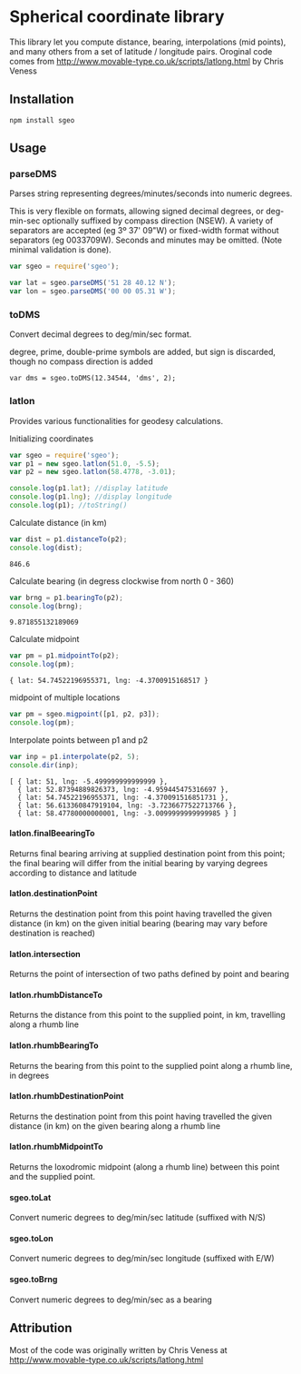 # Spherical coordinate library

This library let you compute distance, bearing, interpolations (mid points), and many others from a set of latitude / longitude pairs. 
Oroginal code comes from http://www.movable-type.co.uk/scripts/latlong.html by Chris Veness 

## Installation
    npm install sgeo

## Usage


### parseDMS

Parses string representing degrees/minutes/seconds into numeric degrees.

This is very flexible on formats, allowing signed decimal degrees, or deg-min-sec optionally
suffixed by compass direction (NSEW). A variety of separators are accepted (eg 3º 37' 09"W) 
or fixed-width format without separators (eg 0033709W). Seconds and minutes may be omitted. 
(Note minimal validation is done).

```javascript
var sgeo = require('sgeo');

var lat = sgeo.parseDMS('51 28 40.12 N');
var lon = sgeo.parseDMS('00 00 05.31 W');
```

### toDMS

Convert decimal degrees to deg/min/sec format.

degree, prime, double-prime symbols are added, but sign is discarded, though no compass direction is added

```
var dms = sgeo.toDMS(12.34544, 'dms', 2);
```

### latlon

Provides various functionalities for geodesy calculations.

Initializing coordinates

```javascript
var sgeo = require('sgeo');
var p1 = new sgeo.latlon(51.0, -5.5);
var p2 = new sgeo.latlon(58.4778, -3.01);

console.log(p1.lat); //display latitude
console.log(p1.lng); //display longitude
console.log(p1); //toString()
```

Calculate distance (in km)

```javascript
var dist = p1.distanceTo(p2);      
console.log(dist);
```

```
846.6
```

Calculate bearing (in degress clockwise from north 0 - 360)

```javascript
var brng = p1.bearingTo(p2);       
console.log(brng);
```

```
9.871855132189069
```

Calculate midpoint

```javascript
var pm = p1.midpointTo(p2);       
console.log(pm);
```

```
{ lat: 54.74522196955371, lng: -4.3700915168517 }
```

midpoint of multiple locations

```javascript
var pm = sgeo.migpoint([p1, p2, p3]);
console.log(pm);
```

Interpolate points between p1 and p2

```javascript
var inp = p1.interpolate(p2, 5);
console.dir(inp);
```

```
[ { lat: 51, lng: -5.499999999999999 },
  { lat: 52.87394889826373, lng: -4.959445475316697 },
  { lat: 54.74522196955371, lng: -4.370091516851731 },
  { lat: 56.613360847919104, lng: -3.7236677522713766 },
  { lat: 58.47780000000001, lng: -3.0099999999999985 } ]

```

#### latlon.finalBeearingTo

Returns final bearing arriving at supplied destination point from this point; the final bearing 
will differ from the initial bearing by varying degrees according to distance and latitude

#### latlon.destinationPoint

Returns the destination point from this point having travelled the given distance (in km) on the
given initial bearing (bearing may vary before destination is reached)

#### latlon.intersection

Returns the point of intersection of two paths defined by point and bearing

#### latlon.rhumbDistanceTo

Returns the distance from this point to the supplied point, in km, travelling along a rhumb line

#### latlon.rhumbBearingTo

Returns the bearing from this point to the supplied point along a rhumb line, in degrees

#### latlon.rhumbDestinationPoint

Returns the destination point from this point having travelled the given distance (in km) on the given bearing along a rhumb line

#### latlon.rhumbMidpointTo

Returns the loxodromic midpoint (along a rhumb line) between this point and the supplied point.

#### sgeo.toLat 

Convert numeric degrees to deg/min/sec latitude (suffixed with N/S)

#### sgeo.toLon 

Convert numeric degrees to deg/min/sec longitude (suffixed with E/W)

#### sgeo.toBrng 

Convert numeric degrees to deg/min/sec as a bearing

## Attribution

Most of the code was originally written by Chris Veness at http://www.movable-type.co.uk/scripts/latlong.html

